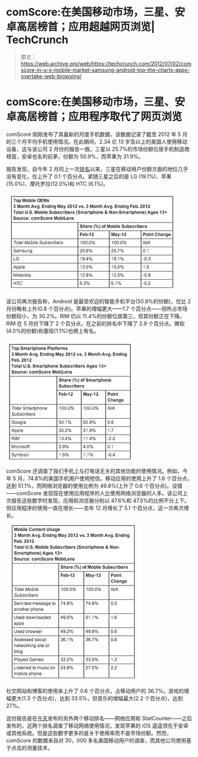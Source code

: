 # comScore:在美国移动市场，三星、安卓高居榜首；应用超越网页浏览| TechCrunch

> 原文：<https://web.archive.org/web/https://techcrunch.com/2012/07/02/comscore-in-u-s-mobile-market-samsung-android-top-the-charts-apps-overtake-web-browsing/>

# comScore:在美国移动市场，三星、安卓高居榜首；应用程序取代了网页浏览

comScore 刚刚发布了其最新的月度手机数据，该数据记录了截至 2012 年 5 月的三个月平均手机使用情况。在此期间，2.34 亿 13 岁及以上的美国人使用移动设备，这与该公司 2 月份的报告一致。三星以 25.7%的市场份额位居手机制造商榜首，安卓也名列前茅，份额为 50.9%，而苹果为 31.9%。

报告发现，自今年 2 月的上一次[排名](https://web.archive.org/web/20230328034616/https://techcrunch.com/2012/02/02/comscore-as-u-s-smartphone-usage-grows-android-nears-50-percent-market-share/)以来，三星在移动用户份额方面的地位几乎没有变化，仅上升了 0.1 个百分点。紧随三星之后的是 LG (19.1%)、苹果(15.0%)、摩托罗拉(12.0%)和 HTC (6.1%)。

[![](img/a32925fa09f96814c06dacdeaf79c833.png "comscore-oem")](https://web.archive.org/web/20230328034616/https://techcrunch.com/2012/07/02/comscore-in-u-s-mobile-market-samsung-android-top-the-charts-apps-overtake-web-browsing/comscore-oem/)

该公司再次报告称，Android 是最受欢迎的智能手机平台(50.9%的份额)，仅比 2 月份略有上升(0.8 个百分点)。苹果的增幅更大——1.7 个百分点——但所占市场份额较小，为 30.2%。RIM 仍以 11.4%的份额位居第三，但其份额正在下降。RIM 在 5 月份下降了 2 个百分点，在之前的排名中下降了 2.9 个百分点。微软(4.0%的份额)和塞班(1.1%)也榜上有名。

![](img/104e3622e85c26e4492d38b5e4c32874.png "comScore may 2012")

comScore 还调查了我们手机上与打电话无关的其他功能的使用情况。例如，今年 5 月，74.8%的美国手机用户使用短信。移动应用的使用上升了 1.6 个百分点，达到 51.1%，而网络浏览器的使用比例为 49.8%(上升了 0.6 个百分点)。没错——comScore 发现现在使用应用程序的人比使用网络浏览器的人多。该公司上次报告这些数字时发现，应用和浏览器分别以 47.6%和 47.5%的比例不分上下。但应用程序的使用一直在增长——去年 12 月增长了 5.1 个百分点，这一次再次增长。

![](img/3b6e7b0fab42c06fedfbca17c3b088ac.png "comscore-may2012-2")

社交网站和博客的使用率上升了 0.6 个百分点，占移动用户的 36.7%。游戏的增幅更大(1.3 个百分点)，达到 33.5%，但音乐的增幅最大(2.2 个百分点)，达到 27%。

这份报告是在[今天](https://web.archive.org/web/20230328034616/http://tech.fortune.cnn.com/2012/07/02/net-applications-ios-web-share-hit-record-65-3-in-june)发布的另外两个移动排名——网络应用和 StatCounter——之后发布的，这两个排名调查了移动网络使用情况，发现苹果的 iOS 遥遥领先于安卓或其他系统。但是这些数字更多的是关于使用率而不是市场份额。然而，comScore 的数据来自对 30，000 多名美国移动用户的调查，而其他公司使用基于点击的测量技术。